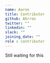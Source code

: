 ```yaml
---
name: Aaron 
title: Contributor
github: A6rron
twitter: ""
linkedin: ""
slack: ""
joining_date: ""
role : contributor
---
```


Still waiting for this
